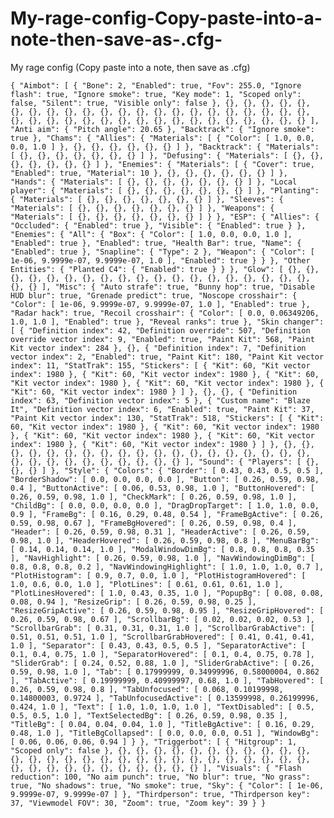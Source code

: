# My-rage-config-Copy-paste-into-a-note-then-save-as-.cfg-
My rage config (Copy paste into a note, then save as .cfg)


`{
"Aimbot": [
{
"Bone": 2,
"Enabled": true,
"Fov": 255.0,
"Ignore flash": true,
"Ignore smoke": true,
"Key mode": 1,
"Scoped only": false,
"Silent": true,
"Visible only": false
},
{},
{},
{},
{},
{},
{},
{},
{},
{},
{},
{},
{},
{},
{},
{},
{},
{},
{},
{},
{},
{},
{},
{},
{},
{},
{},
{},
{},
{},
{},
{},
{},
{},
{},
{},
{},
{},
{},
{}
],
"Anti aim": {
"Pitch angle": 20.65
},
"Backtrack": {
"Ignore smoke": true
},
"Chams": {
"Allies": {
"Materials": [
{
"Color": [
1.0,
0.0,
0.0,
1.0
]
},
{},
{},
{},
{},
{},
{}
]
},
"Backtrack": {
"Materials": [
{},
{},
{},
{},
{},
{},
{}
]
},
"Defusing": {
"Materials": [
{},
{},
{},
{},
{},
{},
{}
]
},
"Enemies": {
"Materials": [
{
"Cover": true,
"Enabled": true,
"Material": 10
},
{},
{},
{},
{},
{},
{}
]
},
"Hands": {
"Materials": [
{},
{},
{},
{},
{},
{},
{}
]
},
"Local player": {
"Materials": [
{},
{},
{},
{},
{},
{},
{}
]
},
"Planting": {
"Materials": [
{},
{},
{},
{},
{},
{},
{}
]
},
"Sleeves": {
"Materials": [
{},
{},
{},
{},
{},
{},
{}
]
},
"Weapons": {
"Materials": [
{},
{},
{},
{},
{},
{},
{}
]
}
},
"ESP": {
"Allies": {
"Occluded": {
"Enabled": true
},
"Visible": {
"Enabled": true
}
},
"Enemies": {
"All": {
"Box": {
"Color": [
1.0,
0.0,
0.0,
1.0
],
"Enabled": true
},
"Enabled": true,
"Health Bar": true,
"Name": {
"Enabled": true
},
"Snapline": {
"Type": 2
},
"Weapon": {
"Color": [
1e-06,
9.9999e-07,
9.9999e-07,
1.0
],
"Enabled": true
}
}
},
"Other Entities": {
"Planted C4": {
"Enabled": true
}
}
},
"Glow": [
{},
{},
{},
{},
{},
{},
{},
{},
{},
{},
{},
{},
{},
{},
{},
{},
{},
{},
{},
{},
{}
],
"Misc": {
"Auto strafe": true,
"Bunny hop": true,
"Disable HUD blur": true,
"Grenade predict": true,
"Noscope crosshair": {
"Color": [
1e-06,
9.9999e-07,
9.9999e-07,
1.0
],
"Enabled": true
},
"Radar hack": true,
"Recoil crosshair": {
"Color": [
0.0,
0.06349206,
1.0,
1.0
],
"Enabled": true
},
"Reveal ranks": true
},
"Skin changer": [
{
"Definition index": 42,
"Definition override": 507,
"Definition override vector index": 9,
"Enabled": true,
"Paint Kit": 568,
"Paint Kit vector index": 284
},
{},
{
"Definition index": 7,
"Definition vector index": 2,
"Enabled": true,
"Paint Kit": 180,
"Paint Kit vector index": 11,
"StatTrak": 155,
"Stickers": [
{
"Kit": 60,
"Kit vector index": 1980
},
{
"Kit": 60,
"Kit vector index": 1980
},
{
"Kit": 60,
"Kit vector index": 1980
},
{
"Kit": 60,
"Kit vector index": 1980
},
{
"Kit": 60,
"Kit vector index": 1980
}
]
},
{},
{},
{
"Definition index": 63,
"Definition vector index": 5
},
{
"Custom name": "Blaze It",
"Definition vector index": 6,
"Enabled": true,
"Paint Kit": 37,
"Paint Kit vector index": 130,
"StatTrak": 518,
"Stickers": [
{
"Kit": 60,
"Kit vector index": 1980
},
{
"Kit": 60,
"Kit vector index": 1980
},
{
"Kit": 60,
"Kit vector index": 1980
},
{
"Kit": 60,
"Kit vector index": 1980
},
{
"Kit": 60,
"Kit vector index": 1980
}
]
},
{},
{},
{},
{},
{},
{},
{},
{},
{},
{},
{},
{},
{},
{},
{},
{},
{},
{},
{},
{},
{},
{},
{},
{},
{},
{},
{},
{},
{}
],
"Sound": {
"Players": [
{},
{},
{}
]
},
"Style": {
"Colors": {
"Border": [
0.43,
0.43,
0.5,
0.5
],
"BorderShadow": [
0.0,
0.0,
0.0,
0.0
],
"Button": [
0.26,
0.59,
0.98,
0.4
],
"ButtonActive": [
0.06,
0.53,
0.98,
1.0
],
"ButtonHovered": [
0.26,
0.59,
0.98,
1.0
],
"CheckMark": [
0.26,
0.59,
0.98,
1.0
],
"ChildBg": [
0.0,
0.0,
0.0,
0.0
],
"DragDropTarget": [
1.0,
1.0,
0.0,
0.9
],
"FrameBg": [
0.16,
0.29,
0.48,
0.54
],
"FrameBgActive": [
0.26,
0.59,
0.98,
0.67
],
"FrameBgHovered": [
0.26,
0.59,
0.98,
0.4
],
"Header": [
0.26,
0.59,
0.98,
0.31
],
"HeaderActive": [
0.26,
0.59,
0.98,
1.0
],
"HeaderHovered": [
0.26,
0.59,
0.98,
0.8
],
"MenuBarBg": [
0.14,
0.14,
0.14,
1.0
],
"ModalWindowDimBg": [
0.8,
0.8,
0.8,
0.35
],
"NavHighlight": [
0.26,
0.59,
0.98,
1.0
],
"NavWindowingDimBg": [
0.8,
0.8,
0.8,
0.2
],
"NavWindowingHighlight": [
1.0,
1.0,
1.0,
0.7
],
"PlotHistogram": [
0.9,
0.7,
0.0,
1.0
],
"PlotHistogramHovered": [
1.0,
0.6,
0.0,
1.0
],
"PlotLines": [
0.61,
0.61,
0.61,
1.0
],
"PlotLinesHovered": [
1.0,
0.43,
0.35,
1.0
],
"PopupBg": [
0.08,
0.08,
0.08,
0.94
],
"ResizeGrip": [
0.26,
0.59,
0.98,
0.25
],
"ResizeGripActive": [
0.26,
0.59,
0.98,
0.95
],
"ResizeGripHovered": [
0.26,
0.59,
0.98,
0.67
],
"ScrollbarBg": [
0.02,
0.02,
0.02,
0.53
],
"ScrollbarGrab": [
0.31,
0.31,
0.31,
1.0
],
"ScrollbarGrabActive": [
0.51,
0.51,
0.51,
1.0
],
"ScrollbarGrabHovered": [
0.41,
0.41,
0.41,
1.0
],
"Separator": [
0.43,
0.43,
0.5,
0.5
],
"SeparatorActive": [
0.1,
0.4,
0.75,
1.0
],
"SeparatorHovered": [
0.1,
0.4,
0.75,
0.78
],
"SliderGrab": [
0.24,
0.52,
0.88,
1.0
],
"SliderGrabActive": [
0.26,
0.59,
0.98,
1.0
],
"Tab": [
0.17999999,
0.34999996,
0.58000004,
0.862
],
"TabActive": [
0.19999999,
0.40999997,
0.68,
1.0
],
"TabHovered": [
0.26,
0.59,
0.98,
0.8
],
"TabUnfocused": [
0.068,
0.10199998,
0.14800003,
0.9724
],
"TabUnfocusedActive": [
0.13599998,
0.26199996,
0.424,
1.0
],
"Text": [
1.0,
1.0,
1.0,
1.0
],
"TextDisabled": [
0.5,
0.5,
0.5,
1.0
],
"TextSelectedBg": [
0.26,
0.59,
0.98,
0.35
],
"TitleBg": [
0.04,
0.04,
0.04,
1.0
],
"TitleBgActive": [
0.16,
0.29,
0.48,
1.0
],
"TitleBgCollapsed": [
0.0,
0.0,
0.0,
0.51
],
"WindowBg": [
0.06,
0.06,
0.06,
0.94
]
}
},
"Triggerbot": [
{
"Hitgroup": 1,
"Scoped only": false
},
{},
{},
{},
{},
{},
{},
{},
{},
{},
{},
{},
{},
{},
{},
{},
{},
{},
{},
{},
{},
{},
{},
{},
{},
{},
{},
{},
{},
{},
{},
{},
{},
{},
{},
{},
{},
{},
{},
{}
],
"Visuals": {
"Flash reduction": 100,
"No aim punch": true,
"No blur": true,
"No grass": true,
"No shadows": true,
"No smoke": true,
"Sky": {
"Color": [
1e-06,
9.9999e-07,
9.9999e-07
]
},
"Thirdperson": true,
"Thirdperson key": 37,
"Viewmodel FOV": 30,
"Zoom": true,
"Zoom key": 39
}
}`
